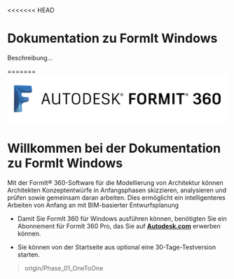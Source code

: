 

<<<<<<< HEAD

# Dokumentation zu FormIt Windows

Beschreibung...

======= ![](Appendix/images/b5030b43-df24-4259-ad6a-94bcad61bc78.png)

# Willkommen bei der Dokumentation zu FormIt Windows

Mit der FormIt® 360-Software für die Modellierung von Architektur können Architekten Konzeptentwürfe in Anfangsphasen skizzieren, analysieren und prüfen sowie gemeinsam daran arbeiten. Dies ermöglicht ein intelligenteres Arbeiten von Anfang an mit BIM-basierter Entwurfsplanung

* Damit Sie FormIt 360 für Windows ausführen können, benötigten Sie ein Abonnement für FormIt 360 Pro, das Sie auf **[Autodesk.com](http://www.autodesk.com/store/products/formit-360-pro?licenseType=cloudSub&term=1month&support=basic)** erwerben können.

* Sie können von der Startseite aus optional eine 30-Tage-Testversion starten.

> origin/Phase_01_OneToOne

